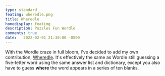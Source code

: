 ```yaml
---
type: standard
featimg: wheredle.png
title: Wheredle
homedisplay: featimg
description: Puzzles Fun Wordle
comments: true
date:   2022-02-01 21:30:00 -0500
---
```

With the Wordle craze in full bloom, I've decided to add my own contribution, [Wheredle](https://calvinballing.github.io/wheredle/).  It's effectively the same as Wordle still guessing a five-letter word using the same answer list and dictionary, except you also have to guess **where** the word appears in a series of ten blanks.